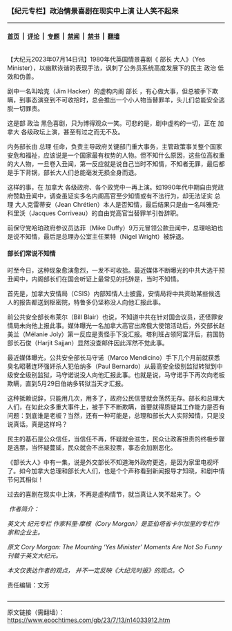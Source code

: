 ### 【纪元专栏】政治情景喜剧在现实中上演 让人笑不起来

---

#### [首页](../../../..?n14033912) &nbsp;|&nbsp; [评论](../../../../../epoch-comment?n14033912) &nbsp;|&nbsp; [专题](../../../../../epoch-special?n14033912) &nbsp;|&nbsp; [禁闻](../../../../../epoch-news?n14033912) &nbsp;|&nbsp; [禁书](../../../../../books?n14033912) &nbsp;|&nbsp; [翻墙](https://github.com/gfw-breaker/nogfw/blob/master/README.md?n14033912)


<div class="column" id="artbody" itemprop="articleBody">
 <!-- article content begin -->
 <p>
  【大纪元2023年07月14日讯】1980年代英国情景喜剧《
  <ok href="https://www.epochtimes.com/gb/tag/%E9%83%A8%E9%95%BF.html">
   部长
  </ok>
  大人》（Yes Minister），以幽默诙谐的表现手法，讽刺了公务员系统高度发展下的民主
  <ok href="https://www.epochtimes.com/gb/tag/%E6%94%BF%E6%B2%BB.html">
   政治
  </ok>
  低效和伪善。
 </p>
 <p>
  剧中一名叫哈克（Jim Hacker）的虚构内阁
  <ok href="https://www.epochtimes.com/gb/tag/%E9%83%A8%E9%95%BF.html">
   部长
  </ok>
  ，有心做大事，但总被手下欺瞒，到事态演变到不可收拾时，总会推出一个小人物当替罪羊，头儿们总能安全逃脱一切罪责。
 </p>
 <p>
  这是部
  <ok href="https://www.epochtimes.com/gb/tag/%E6%94%BF%E6%B2%BB.html">
   政治
  </ok>
  黑色喜剧，只为博得观众一笑。可悲的是，剧中虚构的一切，正在
  <ok href="https://www.epochtimes.com/gb/tag/%E5%8A%A0%E6%8B%BF%E5%A4%A7.html">
   加拿大
  </ok>
  各级政坛上演，甚至有过之而无不及。
 </p>
 <p>
  内务部长由
  <ok href="https://www.epochtimes.com/gb/tag/%E6%80%BB%E7%90%86.html">
   总理
  </ok>
  任命，负责主导政府关键部门重大事务，主管政策事关整个国家安危和福祉，应该说是一个国家最有权势的人物。但不知什么原因，这些位高权重的大人物，一旦卷入丑闻，第一反应就是说自己当时不知情，不知者无罪，最后都是手下背锅，部长大人们总能毫发无损全身而退。
 </p>
 <p>
  这样的事，在
  <ok href="https://www.epochtimes.com/gb/tag/%E5%8A%A0%E6%8B%BF%E5%A4%A7.html">
   加拿大
  </ok>
  各级政府、各个政党中一再上演。如1990年代中期自由党政府赞助丑闻中，调查虽证实多名内阁高官至少知情或有不法行为，却无法证实
  <ok href="https://www.epochtimes.com/gb/tag/%E6%80%BB%E7%90%86.html">
   总理
  </ok>
  大人克雷蒂安（Jean Chrétien）本人是否知情，最后结果只是由一名叫雅克·科里沃（Jacques Corriveau）的自由党高官当替罪羊引咎辞职。
 </p>
 <p>
  前保守党哈珀政府参议员达菲（Mike Duffy）9万元冒领公款丑闻中，总理哈珀也是说不知情，最后是总理办公室主任莱特（Nigel Wright）被辞退。
 </p>
 <h4>
  部长们常说不知情
 </h4>
 <p>
  时至今日，这种现象愈演愈烈，一发不可收拾。最近媒体不断曝光的中共大选干预丑闻中，内阁部长们在国会听证上最常见的托辞是，当时不知情。
 </p>
 <p>
  首先是，加拿大安情局（CSIS）内部知情人士披露，安情局将中共资助某些候选人的报告都送到枢密院，特鲁多仍坚称没人向他汇报此事。
 </p>
 <p>
  前公共安全部长布莱尔（Bill Blair）也说，不知道中共在针对国会议员，还怪罪安情局未向他上报此事。媒体曝光一名加拿大高官出席俄大使馆活动后，外交部长赵美兰（Mélanie Joly）第一反应是责怪手下没汇报。塔利班占领阿富汗后，前国防部长石俊（Harjit Sajjan）显然没查邮件因此浑然不觉此事。
 </p>
 <p>
  最近媒体曝光，公共安全部长马守诺（Marco Mendicino）手下几个月前就获悉臭名昭著连环强奸杀人犯伯纳多（Paul Bernardo）从最高安全级别监狱转狱到中级安全级别监狱，马守诺说没人向他汇报此事。也就是说，马守诺手下再次向老板欺瞒，直到5月29日伯纳多转狱当天才汇报。
 </p>
 <p>
  这种抵赖说辞，只能用几次，用多了，政府公民信誉就会荡然无存。部长和总理大人们，在如此众多重大事件上，被手下不断欺瞒，首要就得质疑其工作能力是否有问题：到底谁是老板？当然，还有一种可能是，总理和部长大人实际知情，只是没说真话。真是这样吗？
 </p>
 <p>
  民主的基石是公众信任，当信任不再，怀疑就会滋生，民众让政客担责的终极步骤是选票，当怀疑蔓延，民众就会不出来投票，事态会加剧恶化。
 </p>
 <p>
  《部长大人》中有一集，说是外交部长不知道海外政府更迭，是因为家里电视坏了。如今加拿大总理和部长大人们，也是个个声称看到新闻报导才知晓，和剧中情节何其相似！
 </p>
 <p>
  过去的喜剧在现实中上演，不再是虚构情节，就当真让人笑不起来了。◇
 </p>
 <p>
  <em>
   <ok href="https://i.epochtimes.com/assets/uploads/2023/07/id14033914-WEB_CoryMorgan-1.jpg">
    <img alt="" class="wp-image-14033914 alignleft" src="https://i.epochtimes.com/assets/uploads/2023/07/id14033914-WEB_CoryMorgan-1.jpg"/>
   </ok>
   作者简介：
  </em>
 </p>
 <p>
  <em>
   英文大
   <ok href="https://www.epochtimes.com/gb/tag/%E7%BA%AA%E5%85%83%E4%B8%93%E6%A0%8F.html">
    纪元专栏
   </ok>
   作家科里·摩根（Cory Morgan）是亚伯塔省卡尔加里的专栏作家和企业主。
  </em>
 </p>
 <p>
  <em>
   原文
   <ok href="https://www.theepochtimes.com/cory-morgan-the-mounting-yes-minister-moments-are-not-so-funny_5337839.html">
    Cory Morgan: The Mounting ‘Yes Minister’ Moments Are Not So Funny
   </ok>
   刊载于英文大纪元。
  </em>
 </p>
 <p>
  <em>
   本文仅表达作者的观点， 并不一定反映《大纪元时报》的观点。◇
  </em>
 </p>
 <p>
  责任编辑：文芳
 </p>
 <!-- article content end -->
</div>


---

原文链接（需翻墙）：https://www.epochtimes.com/gb/23/7/13/n14033912.htm